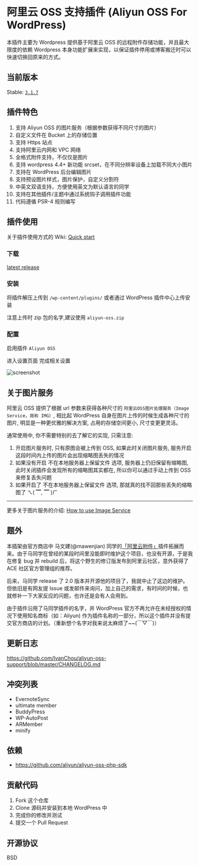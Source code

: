 # 阿里云 OSS 支持插件 (Aliyun OSS For WordPress)

本插件主要为 Wordpress 提供基于阿里云 OSS 的远程附件存储功能，并且最大限度的依赖 Wordpress 本身功能扩展来实现，以保证插件停用或博客搬迁时可以快速切换回原来的方式。

## 当前版本

Stable: [`3.1.7`](https://github.com/IvanChou/aliyun-oss-support/releases/latest)

## 插件特色

1. 支持 Aliyun OSS 的图片服务（根据参数获得不同尺寸的图片）
2. 自定义文件在 Bucket 上的存储位置  
3. 支持 Https 站点
4. 支持阿里云内网和 VPC 网络
6. 全格式附件支持，不仅仅是图片
7. 支持 wordpress 4.4+ 新功能 srcset，在不同分辨率设备上加载不同大小图片
8. 支持在 WordPress 后台编辑图片
9. 支持预设图片样式，图片保护，自定义分割符
9. 中英文双语支持，方便使用英文为默认语言的同学
10. 支持在其他插件/主题中通过系统钩子调用插件功能
11. 代码遵循 PSR-4 规则编写

## 插件使用

关于插件使用方式的 Wiki: [Quick start](https://github.com/IvanChou/aliyun-oss-support/wiki/Quick-start)

### 下载

[latest release](https://github.com/IvanChou/aliyun-oss-support/releases/latest)

### 安装

将插件解压上传到 `/wp-content/plugins/` 或者通过 WordPress 插件中心上传安装

注意上传时 zip 包的名字,建议使用 `aliyun-oss.zip`

### 配置

启用插件 `Aliyun OSS`

进入设置页面 完成相关设置

![screenshot](https://github.com/IvanChou/aliyun-oss-support/blob/master/screenshot.png)

## 关于图片服务

阿里云 OSS 提供了根据 url 参数来获得各种尺寸的 `阿里云OSS图片处理服务（Image Service，简称 IMG）`, 相比起 WordPress 自身在图片上传的时候生成各种尺寸的图片, 明显是一种更优雅的解决方案, 占用的存储空间更小, 尺寸变更更灵活。

通常使用中, 你不需要特别的去了解它的实现, 只需注意: 

1. 开启图片服务时, 只有原图会被上传到 OSS, 如果此时关闭图片服务, 服务开启这段时间内上传的图片会出现缩略图丢失的情况
2. 如果没有开启 不在本地服务器上保留文件 选项, 服务器上仍旧保留有缩略图, 此时关闭插件会发现所有的缩略图其实都在, 所以你可以通过手动上传到 OSS 来修复丢失问题
3. 如果开启了 不在本地服务器上保留文件 选项, 那就真的找不回那些丢失的缩略图了 ㄟ( ▔, ▔ )ㄏ

****

更多关于图片服务的介绍: [How to use Image Service](https://github.com/IvanChou/aliyun-oss-support/wiki/How-to-use-Image-Service)

## 题外

本插架由官方商店中 马文建(@mawenjian) 同学的[「阿里云附件」](https://github.com/mawenjian/aliyun-oss-support)插件拓展而来。由于马同学在曾经的某段时间里没能即时维护这个项目，也没有开源，于是我在修复 bug 并 rebuild 后，将这个野生的修订版发布到阿里云社区，意外获得了 ACE 社区官方管理组的推荐。

后来，马同学 release 了 2.0 版本并开源他的项目了，我就中止了这边的维护。但依旧是有网友提 Issue 或发邮件来询问，加上自己的需求，有时间的时候，也就修补一下大家反应的问题，也许还是会有人会用到。

由于插件沿用了马同学插件的名字，并 WordPress 官方不再允许在未经授权的情况下使用知名商标（如：Aliyun) 作为插件名称的一部分，所以这个插件并没有提交官方商店的计划。（重新想个名字对我来说太麻烦了~~(￣▽￣)）

## 更新日志

https://github.com/IvanChou/aliyun-oss-support/blob/master/CHANGELOG.md

## 冲突列表

- EvernoteSync
- ultimate member
- BuddyPress
- WP-AutoPost
- ARMember
- minify

## 依赖

- https://github.com/aliyun/aliyun-oss-php-sdk

## 贡献代码

1. Fork 这个仓库
2. Clone 源码并安装到本地 WordPress 中
3. 完成你的修改并测试
4. 提交一个 Pull Request

## 开源协议

BSD

